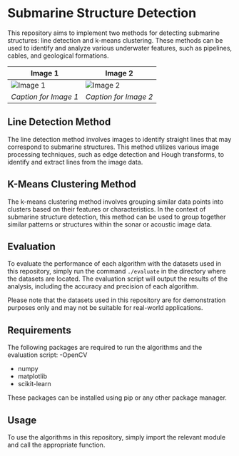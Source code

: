 # Submarine Structure Detection

This repository aims to implement two methods for detecting submarine structures: line detection and k-means clustering. These methods can be used to identify and analyze various underwater features, such as pipelines, cables, and geological formations.

| Image 1 | Image 2 |
| --- | --- |
| ![Image 1]( underwater_id/K_means_method/images/img3.png ) | ![Image 2](underwater_id/K_means_method/results/colour3.png ) |
| *Caption for Image 1* | *Caption for Image 2* |



## Line Detection Method

The line detection method involves images to identify straight lines that may correspond to submarine structures. This method utilizes various image processing techniques, such as edge detection and Hough transforms, to identify and extract lines from the image data.

## K-Means Clustering Method

The k-means clustering method involves grouping similar data points into clusters based on their features or characteristics. In the context of submarine structure detection, this method can be used to group together similar patterns or structures within the sonar or acoustic image data.

## Evaluation

To evaluate the performance of each algorithm with the datasets used in this repository, simply run the command `./evaluate` in the directory where the datasets are located. The evaluation script will output the results of the analysis, including the accuracy and precision of each algorithm.

Please note that the datasets used in this repository are for demonstration purposes only and may not be suitable for real-world applications.

## Requirements

The following packages are required to run the algorithms and the evaluation script:
-OpenCV
- numpy
- matplotlib
- scikit-learn

These packages can be installed using pip or any other package manager.

## Usage

To use the algorithms in this repository, simply import the relevant module and call the appropriate function.
